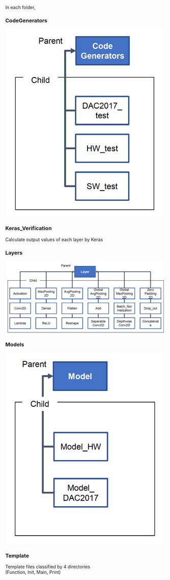 
In each folder, 

### CodeGenerators  

<img src="../image/codegene.jpeg" width="500">

### Keras_Verification  

Calculate output values of each layer by Keras

### Layers  

![layer](../image/layer.jpeg)  

### Models  

<img src="../image/model.jpeg" width="500">

### Template  

Template files classified by 4 directories  
(Function, Init, Main, Print)

